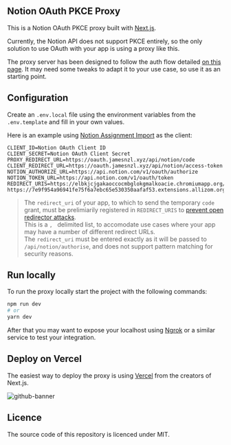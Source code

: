 ## Notion OAuth PKCE Proxy

This is a Notion OAuth PKCE proxy built with [Next.js](https://nextjs.org).

Currently, the Notion API does not support PKCE entirely, so the only solution to use OAuth with your app is using a proxy like this.

The proxy server has been designed to follow the auth flow detailed [on this page](https://jamesnzl.notion.site/notion-assignment-import-c3a8c6f233de439e8f5e903826e78bd9). It may need some tweaks to adapt it to your use case, so use it as an starting point.

## Configuration

Create an `.env.local` file using the environment variables from the `.env.template` and fill in your own values.

Here is an example using [Notion Assignment Import](https://github.com/JamesNZL/notion-assignment-import) as the client:

```
CLIENT_ID=Notion OAuth Client ID
CLIENT_SECRET=Notion OAuth Client Secret
PROXY_REDIRECT_URL=https://oauth.jamesnzl.xyz/api/notion/code
CLIENT_REDIRECT_URL=https://oauth.jamesnzl.xyz/api/notion/access-token
NOTION_AUTHORIZE_URL=https://api.notion.com/v1/oauth/authorize
NOTION_TOKEN_URL=https://api.notion.com/v1/oauth/token
REDIRECT_URIS=https://elbkjcjgakaoccocmbglokgmalkoacie.chromiumapp.org/oauth, https://7e9f954a96941fe75f6a7ebc65e530350aafaf53.extensions.allizom.org/oauth
```

> The `redirect_uri` of your app, to which to send the temporary `code` grant, must be prelimiarily registered in `REDIRECT_URIS` to [prevent open redirector attacks](https://www.oauth.com/oauth2-servers/redirect-uris/redirect-uri-registration/).  
> This is a `, ` delimited list, to accomodate use cases where your app may have a number of different redirect URLs.  
> The `redirect_uri` must be entered exactly as it will be passed to `/api/notion/authorise`, and does not support pattern matching for security reasons.

## Run locally

To run the proxy locally start the project with the following commands:

```bash
npm run dev
# or
yarn dev
```

After that you may want to expose your localhost using [Ngrok](https://ngrok.com) or a similar service to test your integration.

## Deploy on Vercel

The easiest way to deploy the proxy is using [Vercel](https://vercel.com) from the creators of Next.js.

![github-banner](https://user-images.githubusercontent.com/42417619/167178913-14d05f08-7364-4440-8423-792ff5ab838d.png)

## Licence

The source code of this repository is licenced under MIT.
